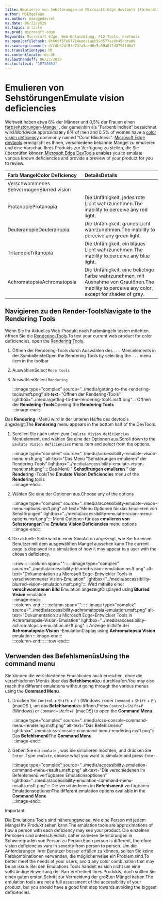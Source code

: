 ```yaml
---
title: Emulieren von Sehstörungen in Microsoft Edge devtools (Farbenblindheit)
author: MSEdgeTeam
ms.author: msedgedevrel
ms.date: 06/22/2020
ms.topic: article
ms.prod: microsoft-edge
keywords: Microsoft Edge, Web-Entwicklung, F12-Tools, devtools
ms.openlocfilehash: 0b608f5fe67724eee81aeb993577ee9b45cbca09
ms.sourcegitcommit: d7fdb67df0fe73fa5ae96e5a69a847d07941d0a7
ms.translationtype: MT
ms.contentlocale: de-DE
ms.lasthandoff: 06/23/2020
ms.locfileid: "10758083"
---
```

# <span data-ttu-id="897ea-103">Emulieren von Sehstörungen</span><span class="sxs-lookup"><span data-stu-id="897ea-103">Emulate vision deficiencies</span></span>

<span data-ttu-id="897ea-104">Weltweit haben etwa 8% der Männer und 0,5% der Frauen einen [farbsehstörungen-Mangel][ColorblindawarenessMain] , der gemeinhin als "Farbenblindheit" bezeichnet wird.</span><span class="sxs-lookup"><span data-stu-id="897ea-104">Worldwide approximately 8% of men and 0.5% of women have a [color vision deficiency][ColorblindawarenessMain] commonly named "Color Blindness".</span></span>  <span data-ttu-id="897ea-105">[Microsoft Edge devtools][MicrosoftEdgeDevTools] ermöglicht es Ihnen, verschiedene bekannte Mängel zu emulieren und eine Vorschau Ihres Produkts zur Verfügung zu stellen, die Sie überprüfen können.</span><span class="sxs-lookup"><span data-stu-id="897ea-105">[Microsoft Edge DevTools][MicrosoftEdgeDevTools] enables you to emulate various known deficiencies and provide a preview of your product for you to review.</span></span>  

| <span data-ttu-id="897ea-106">Farb Mangel</span><span class="sxs-lookup"><span data-stu-id="897ea-106">Color Deficiency</span></span> | <span data-ttu-id="897ea-107">Details</span><span class="sxs-lookup"><span data-stu-id="897ea-107">Details</span></span> |  
|:--- |:--- |  
| <span data-ttu-id="897ea-108">Verschwommenes Sehvermögen</span><span class="sxs-lookup"><span data-stu-id="897ea-108">Blurred vision</span></span> |  |   
| <span data-ttu-id="897ea-109">Protanopie</span><span class="sxs-lookup"><span data-stu-id="897ea-109">Protanopia</span></span> | <span data-ttu-id="897ea-110">Die Unfähigkeit, jedes rote Licht wahrzunehmen.</span><span class="sxs-lookup"><span data-stu-id="897ea-110">The inability to perceive any red light.</span></span> |  
| <span data-ttu-id="897ea-111">Deuteranopie</span><span class="sxs-lookup"><span data-stu-id="897ea-111">Deuteranopia</span></span> | <span data-ttu-id="897ea-112">Die Unfähigkeit, grünes Licht wahrzunehmen.</span><span class="sxs-lookup"><span data-stu-id="897ea-112">The inability to perceive any green light.</span></span> |  
| <span data-ttu-id="897ea-113">Tritanopie</span><span class="sxs-lookup"><span data-stu-id="897ea-113">Tritanopia</span></span> | <span data-ttu-id="897ea-114">Die Unfähigkeit, ein blaues Licht wahrzunehmen.</span><span class="sxs-lookup"><span data-stu-id="897ea-114">The inability to perceive any blue light.</span></span> |  
| <span data-ttu-id="897ea-115">Achromatopsie</span><span class="sxs-lookup"><span data-stu-id="897ea-115">Achromatopsia</span></span> | <span data-ttu-id="897ea-116">Die Unfähigkeit, eine beliebige Farbe wahrzunehmen, mit Ausnahme von Grautönen.</span><span class="sxs-lookup"><span data-stu-id="897ea-116">The inability to perceive any color, except for shades of grey.</span></span> |  

## <span data-ttu-id="897ea-117">Navigieren zu den Render-Tools</span><span class="sxs-lookup"><span data-stu-id="897ea-117">Navigate to the Rendering Tools</span></span>  

<span data-ttu-id="897ea-118">Wenn Sie Ihr Aktuelles Web-Produkt nach Farbmängeln testen möchten, öffnen Sie die [Rendering-Tools][RenderingTools].</span><span class="sxs-lookup"><span data-stu-id="897ea-118">To test your current web product for color deficiencies, open the [Rendering Tools][RenderingTools].</span></span>  

1.  <span data-ttu-id="897ea-119">Öffnen der Rendering-Tools durch Auswählen des `...` Menüelements in der Symbolleiste</span><span class="sxs-lookup"><span data-stu-id="897ea-119">Open the Rendering Tools by selecting the `...` menu item in the toolbar</span></span>  
1.  <span data-ttu-id="897ea-120">Auswählen</span><span class="sxs-lookup"><span data-stu-id="897ea-120">Select</span></span> `More tools`  
1.  <span data-ttu-id="897ea-121">Auswählen</span><span class="sxs-lookup"><span data-stu-id="897ea-121">Select</span></span> `Rendering`  
    
    :::image type="complex" source="../media/getting-to-the-rendering-tools.msft.png" alt-text="Öffnen der Rendering-Tools" lightbox="../media/getting-to-the-rendering-tools.msft.png":::
       <span data-ttu-id="897ea-123">Öffnen der **Rendering-Tools**</span><span class="sxs-lookup"><span data-stu-id="897ea-123">Opening the **Rendering Tools**</span></span>  
    :::image-end:::  

<span data-ttu-id="897ea-124">Das **Rendering** -Menü wird in der unteren Hälfte des devtools angezeigt.</span><span class="sxs-lookup"><span data-stu-id="897ea-124">The **Rendering** menu appears in the bottom half of the DevTools.</span></span>  

1.  <span data-ttu-id="897ea-125">Scrollen Sie nach unten zum `Emulate Vision deficiencies` Menüelement, und wählen Sie eine der Optionen aus.</span><span class="sxs-lookup"><span data-stu-id="897ea-125">Scroll down to the `Emulate Vision deficiencies` menu item and select from the options.</span></span>  
    
    :::image type="complex" source="../media/accessibility-emulate-vision-menu.msft.png" alt-text="Das Menü "Sehstörungen emulieren" der Rendering-Tools" lightbox="../media/accessibility-emulate-vision-menu.msft.png":::
       <span data-ttu-id="897ea-127">Das Menü " **Sehstörungen emulieren** " der **Rendering** -Tools</span><span class="sxs-lookup"><span data-stu-id="897ea-127">The **Emulate Vision Deficiencies** menu of the **Rendering** tools</span></span>  
    :::image-end:::  
    
1.  <span data-ttu-id="897ea-128">Wählen Sie eine der Optionen aus.</span><span class="sxs-lookup"><span data-stu-id="897ea-128">Choose any of the options</span></span>  
    
    :::image type="complex" source="../media/accessibility-emulate-vision-menu-options.msft.png" alt-text="Menü Optionen für das Emulieren von Sehstörungen" lightbox="../media/accessibility-emulate-vision-menu-options.msft.png":::
       <span data-ttu-id="897ea-130">Menü Optionen für das **emulieren von Sehstörungen**</span><span class="sxs-lookup"><span data-stu-id="897ea-130">The **Emulate Vision Deficiencies** menu options</span></span>  
    :::image-end:::  
    
1.  <span data-ttu-id="897ea-131">Die aktuelle Seite wird in einer Simulation angezeigt, wie Sie für einen Benutzer mit dem ausgewählten Mangel aussehen kann.</span><span class="sxs-lookup"><span data-stu-id="897ea-131">The current page is displayed in a simulation of how it may appear to a user with the chosen deficiency.</span></span>  

    :::row:::
       :::column span="":::
          :::image type="complex" source="../media/accessibility-blurred-vision-emulation.msft.png" alt-text="Dokumentation zu Microsoft Edge-Entwickler Tools in verschwommener Vision-Emulation" lightbox="../media/accessibility-blurred-vision-emulation.msft.png":::
             <span data-ttu-id="897ea-133">Wird mithilfe einer **verschwommenen Bild** Emulation angezeigt</span><span class="sxs-lookup"><span data-stu-id="897ea-133">Displayed using **Blurred Vision** emulation</span></span>  
          :::image-end:::  
       :::column-end:::
       :::column span="":::
          :::image type="complex" source="../media/accessibility-achromatopsia-emulation.msft.png" alt-text="Dokumentation zu Microsoft Edge-Entwickler Tools in Achromatopsie-Vision-Emulation" lightbox="../media/accessibility-achromatopsia-emulation.msft.png":::
             <span data-ttu-id="897ea-135">Anzeige mithilfe der **Achromatopsie-Vision** -Emulation</span><span class="sxs-lookup"><span data-stu-id="897ea-135">Display using **Achromatopsia Vision** emulation</span></span> :::image-end:::  
       :::column-end:::
    :::row-end:::
    
## <span data-ttu-id="897ea-136">Verwenden des Befehlsmenüs</span><span class="sxs-lookup"><span data-stu-id="897ea-136">Using the command menu</span></span>  

<span data-ttu-id="897ea-137">Sie können die verschiedenen Emulationen auch erreichen, ohne die verschiedenen Menüs über das **Befehlsmenü**zu durchlaufen.</span><span class="sxs-lookup"><span data-stu-id="897ea-137">You may also reach the different emulations without going through the various menus using the **Command Menu**.</span></span>  

1.  <span data-ttu-id="897ea-138">Drücken Sie `Control` + `Shift` + `P` \ (Windows \) oder `Command` + `Shift` + `P` \ (macOS \), um das **Befehlsmenü**zu öffnen.</span><span class="sxs-lookup"><span data-stu-id="897ea-138">Press `Control`+`Shift`+`P` \(Windows\) or `Command`+`Shift`+`P` \(macOS\) to open the **Command Menu**.</span></span>  
    
    :::image type="complex" source="../media/css-console-command-menu-rendering.msft.png" alt-text="Das Befehlsmenü" lightbox="../media/css-console-command-menu-rendering.msft.png":::
       <span data-ttu-id="897ea-140">Das **Befehlsmenü**</span><span class="sxs-lookup"><span data-stu-id="897ea-140">The **Command Menu**</span></span>  
    :::image-end:::  
    
1.  <span data-ttu-id="897ea-141">Geben Sie ein `emulate` , was Sie simulieren möchten, und drücken Sie `Enter` .</span><span class="sxs-lookup"><span data-stu-id="897ea-141">Type `emulate`, choose what you want to simulate and press `Enter`.</span></span>  
    
    :::image type="complex" source="../media/accessibility-emulation-command-menu-results.msft.png" alt-text="Die verschiedenen im Befehlsmenü verfügbaren Emulationsoptionen" lightbox="../media/accessibility-emulation-command-menu-results.msft.png":::
       <span data-ttu-id="897ea-143">Die verschiedenen im **Befehlsmenü** verfügbaren Emulationsoptionen</span><span class="sxs-lookup"><span data-stu-id="897ea-143">The different emulation options available in the **Command Menu**</span></span>  
    :::image-end:::  
    
> [!IMPORTANT]
> <span data-ttu-id="897ea-144">Die Emulations Tools sind näherungsweise, wie eine Person mit jedem Mangel Ihr Produkt sehen kann.</span><span class="sxs-lookup"><span data-stu-id="897ea-144">The emulation tools are approximations of how a person with each deficiency may see your product.</span></span>  <span data-ttu-id="897ea-145">Die einzelnen Personen sind unterschiedlich, daher variieren Sehstörungen in Schweregraden von Person zu Person.</span><span class="sxs-lookup"><span data-stu-id="897ea-145">Each person is different, therefore vision deficiencies vary in severity from person to person.</span></span>  <span data-ttu-id="897ea-146">Um die Anforderungen Ihrer Benutzer besser erfüllen zu können, sollten Sie keine Farbkombinationen verwenden, die möglicherweise ein Problem sind.</span><span class="sxs-lookup"><span data-stu-id="897ea-146">To better meet the needs of your users, avoid any color combination that may be an issue.</span></span>  <span data-ttu-id="897ea-147">Bei den Emulations Tools handelt es sich nicht um eine vollständige Bewertung der Barrierefreiheit Ihres Produkts, doch sollten Sie einen guten ersten Schritt zur Vermeidung der größten Mängel haben.</span><span class="sxs-lookup"><span data-stu-id="897ea-147">The emulation tools are not a full assessment of the accessibility of your product, but you should have a good first step towards avoiding the biggest deficiencies.</span></span>  

<!-- links -->  

[MicrosoftEdgeDevTools]: /microsoft-edge/devtools-guide-chromium "Microsoft Edge (Chrom)-Entwickler Tools"  
[ColorblindawarenessMain]: http://www.colourblindawareness.org "Die Organisation der farbenblinden Sensibilisierung"  
[AmfcbMain]: https://www.amfcb.org "Die amerikanische Stiftung für das Farben Blind (AFCB)"  
[RenderingTools]: /microsoft-edge/devtools-guide-chromium/rendering-tools "Microsoft Edge (Chrom)-Rendering-Tools"  
